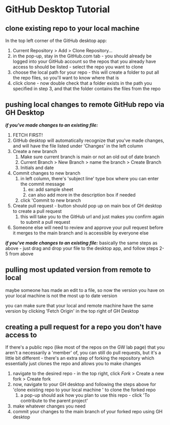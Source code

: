 

# GitHub Desktop Tutorial

## clone existing repo to your local machine 
In the top left corner of the GitHub desktop app:
1. Current Repository > Add > Clone Repository... 
2. in the pop-up, stay in the GitHub.com tab - you should already be logged into your GitHub account so the repos that you already have access to should be listed - select the repo you want to clone 
3. choose the local path for your repo - this will create a folder to put all the repo files, so you'll want to know where that is 
4. click clone - now double check that a folder exists in the path you specified in step 3, and that the folder contains the files from the repo

## pushing local changes to remote GitHub repo via GH Desktop
***if you've made changes to an existing file:***
1. FETCH FIRST!
2. GitHub desktop will automatically recognize that you've made changes, and will have the file listed under 'Changes' in the left column
3. Create a new branch 
	1. Make sure current branch is main or not an old out of date branch
	2. Current Branch > New Branch > name the branch > Create Branch
	3. Initials and date
4. Commit changes to new branch
	1. in left column, there's 'subject line' type box where you can enter the commit message 
		1. ex: add sample sheet
		2. can also add more in the description box if needed
	2. click 'Commit to new branch
5. Create pull request - button should pop up on main box of GH desktop to create a pull request 
	1. this will take you to the GitHub url and just makes you confirm again to submit a pull request
6. Someone else will need to review and approve your pull request before it merges to the main branch and is accessible by everyone else


***if you've made changes to an existing file:***
basically the same steps as above - just drag and drop your file to the desktop app, and follow steps 2-5 from above

## pulling most updated version from remote to local 
maybe someone has made an edit to a file, so now the version you have on your local machine is not the most up to date version

  
you can make sure that your local and remote machine have the same version by clicking 'Fetch Origin' in the top right of GH Desktop

## creating a pull request for a repo you don't have access to 
If there's a public repo (like most of the repos on the GW lab page) that you aren't a necessarily a 'member' of, you can still do pull requests, but it's a little bit different - there's an extra step of forking the repository which essentially just clones the repo and allows you to make changes

1. navigate to the desired repo - in the top right, click *Fork* > Create a new fork > Create fork
2. now, navigate to your GH desktop and following the steps above for 'clone existing repo to your local machine ' to clone the forked repo 
	1. a pop-up should ask how you plan to use this repo - click 'To contribute to the parent project'
3. make whatever changes you need 
4. commit your changes to the main branch of your forked repo using GH desktop
